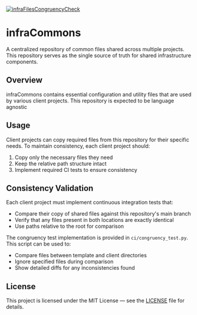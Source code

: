 [![infraFilesCongruencyCheck](https://github.com/ajakhotia/infraCommons/actions/workflows/infraFilesCongruencyCheck.yaml/badge.svg)](https://github.com/ajakhotia/infraCommons/actions/workflows/infraFilesCongruencyCheck.yaml)

# infraCommons

A centralized repository of common files shared across multiple projects. This repository serves as the single 
source of truth for shared infrastructure components.

## Overview

infraCommons contains essential configuration and utility files that are used by various client projects.
This repository is expected to be language agnostic

## Usage

Client projects can copy required files from this repository for their specific needs. To maintain consistency,
each client project should:

1. Copy only the necessary files they need
2. Keep the relative path structure intact
3. Implement required CI tests to ensure consistency

## Consistency Validation

Each client project must implement continuous integration tests that:
- Compare their copy of shared files against this repository's main branch
- Verify that any files present in both locations are exactly identical
- Use paths relative to the root for comparison

The congruency test implementation is provided in `ci/congruency_test.py`. This script can be used to:
- Compare files between template and client directories
- Ignore specified files during comparison
- Show detailed diffs for any inconsistencies found

## License

This project is licensed under the MIT License — see the [LICENSE](LICENSE) file for details.
